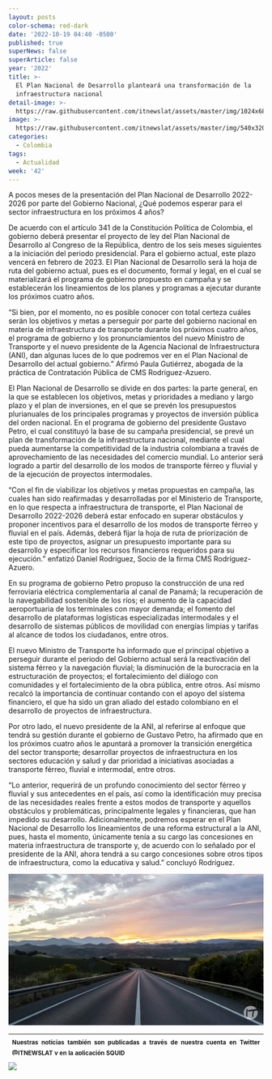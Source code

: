 ```yaml
---
layout: posts
color-schema: red-dark
date: '2022-10-19 04:40 -0500'
published: true
superNews: false
superArticle: false
year: '2022'
title: >-
  El Plan Nacional de Desarrollo planteará una transformación de la
  infraestructura nacional
detail-image: >-
  https://raw.githubusercontent.com/itnewslat/assets/master/img/1024x680/carretera-g.jpg
image: >-
  https://raw.githubusercontent.com/itnewslat/assets/master/img/540x320/carretera-p.jpg
categories:
  - Colombia
tags:
  - Actualidad
week: '42'
---
```

A pocos meses de la presentación del Plan Nacional de Desarrollo 2022-2026 por parte del Gobierno Nacional, ¿Qué podemos esperar para el sector infraestructura en los próximos 4 años?

De acuerdo con el artículo 341 de la Constitución Política de Colombia, el gobierno deberá presentar el proyecto de ley del Plan Nacional de Desarrollo al Congreso de la República, dentro de los seis meses siguientes a la iniciación del periodo presidencial. Para el gobierno actual, este plazo vencerá en febrero de 2023. El Plan Nacional de Desarrollo será la hoja de ruta del gobierno actual, pues es el documento, formal y legal, en el cual se materializará el programa de gobierno propuesto en campaña y se establecerán los lineamientos de los planes y programas a ejecutar durante los próximos cuatro años.

“Si bien, por el momento, no es posible conocer con total certeza cuáles serán los objetivos y metas a perseguir por parte del gobierno nacional en materia de infraestructura de transporte durante los próximos cuatro años, el programa de gobierno y los pronunciamientos del nuevo Ministro de Transporte y el nuevo presidente de la Agencia Nacional de Infraestructura (ANI), dan algunas luces de lo que podremos ver en el Plan Nacional de Desarrollo del actual gobierno.” Afirmó Paula Gutiérrez, abogada de la práctica de Contratación Pública de CMS Rodríguez-Azuero.

El Plan Nacional de Desarrollo se divide en dos partes: la parte general, en la que se establecen los objetivos, metas y prioridades a mediano y largo plazo y el plan de inversiones, en el que se prevén los presupuestos plurianuales de los principales programas y proyectos de inversión pública del orden nacional. En el programa de gobierno del presidente Gustavo Petro, el cual constituyó la base de su campaña presidencial, se prevé un plan de transformación de la infraestructura nacional, mediante el cual pueda aumentarse la competitividad de la industria colombiana a través de aprovechamiento de las necesidades del comercio mundial. Lo anterior será logrado a partir del desarrollo de los modos de transporte férreo y fluvial y de la ejecución de proyectos intermodales.

“Con el fin de viabilizar los objetivos y metas propuestas en campaña, las cuales han sido reafirmadas y desarrolladas por el Ministerio de Transporte, en lo que respecta a infraestructura de transporte, el Plan Nacional de Desarrollo 2022-2026 deberá estar enfocado en superar obstáculos y proponer incentivos para el desarrollo de los modos de transporte férreo y fluvial en el país. Además, deberá fijar la hoja de ruta de priorización de este tipo de proyectos, asignar un presupuesto importante para su desarrollo y especificar los recursos financieros requeridos para su ejecución.” enfatizó Daniel Rodríguez, Socio de la firma CMS Rodríguez-Azuero.

En su programa de gobierno Petro propuso la construcción de una red ferroviaria eléctrica complementaria al canal de Panamá; la recuperación de la navegabilidad sostenible de los ríos; el aumento de la capacidad aeroportuaria de los terminales con mayor demanda; el fomento del desarrollo de plataformas logísticas especializadas intermodales y el desarrollo de sistemas públicos de movilidad con energías limpias y tarifas al alcance de todos los ciudadanos, entre otros.

El nuevo Ministro de Transporte ha informado que el principal objetivo a perseguir durante el periodo del Gobierno actual será la reactivación del sistema férreo y la navegación fluvial; la disminución de la burocracia en la estructuración de proyectos; el fortalecimiento del diálogo con comunidades y el fortalecimiento de la obra pública, entre otros. Así mismo recalcó la importancia de continuar contando con el apoyo del sistema financiero, el que ha sido un gran aliado del estado colombiano en el desarrollo de proyectos de infraestructura.

Por otro lado, el nuevo presidente de la ANI, al referirse al enfoque que tendrá su gestión durante el gobierno de Gustavo Petro, ha afirmado que en los próximos cuatro años le apuntará a promover la transición energética del sector transporte; desarrollar proyectos de infraestructura en los sectores educación y salud y dar prioridad a iniciativas asociadas a transporte férreo, fluvial e intermodal, entre otros.

“Lo anterior, requerirá de un profundo conocimiento del sector férreo y fluvial y sus antecedentes en el país, así como la identificación muy precisa de las necesidades reales frente a estos modos de transporte y aquellos obstáculos y problemáticas, principalmente legales y financieras, que han impedido su desarrollo. Adicionalmente, podremos esperar en el Plan Nacional de Desarrollo los lineamientos de una reforma estructural a la ANI, pues, hasta el momento, únicamente tenía a su cargo las concesiones en materia infraestructura de transporte y, de acuerdo con lo señalado por el presidente de la ANI, ahora tendrá a su cargo concesiones sobre otros tipos de infraestructura, como la educativa y salud.” concluyó Rodríguez.

![](https://raw.githubusercontent.com/itnewslat/assets/master/img/540x320/carretera-p.jpg)

<table style="height: 42px;" width="569">
<tbody>
<tr>
<td style="text-align: justify;"><sub><strong>Nuestras noticias también son publicadas a través de nuestra cuenta en Twitter <a href="https://twitter.com/itnewslat?lang=es">@ITNEWSLAT</a> y en la aplicación <a href="https://squidapp.co/en/">SQUID</a></strong></sub></td>
</tr>
</tbody>
</table>

<img src="https://tracker.metricool.com/c3po.jpg?hash=56f88a41e39ab42c063cc51676587a04"/>